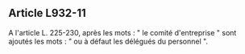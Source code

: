 Article L932-11
----
A l'article L. 225-230, après les mots : " le comité d'entreprise " sont ajoutés
les mots : " ou à défaut les délégués du personnel ".
